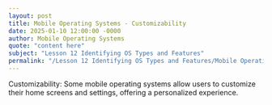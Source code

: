 ```yaml
---
layout: post
title: Mobile Operating Systems - Customizability
date: 2025-01-10 12:00:00 -0000
author: Mobile Operating Systems
quote: "content here"
subject: "Lesson 12 Identifying OS Types and Features"
permalink: "/Lesson 12 Identifying OS Types and Features/Mobile Operating Systems/Mobile Operating Systems - Customizability"
---
```


Customizability: Some mobile operating systems allow users to customize their home screens and settings, offering a personalized experience.
